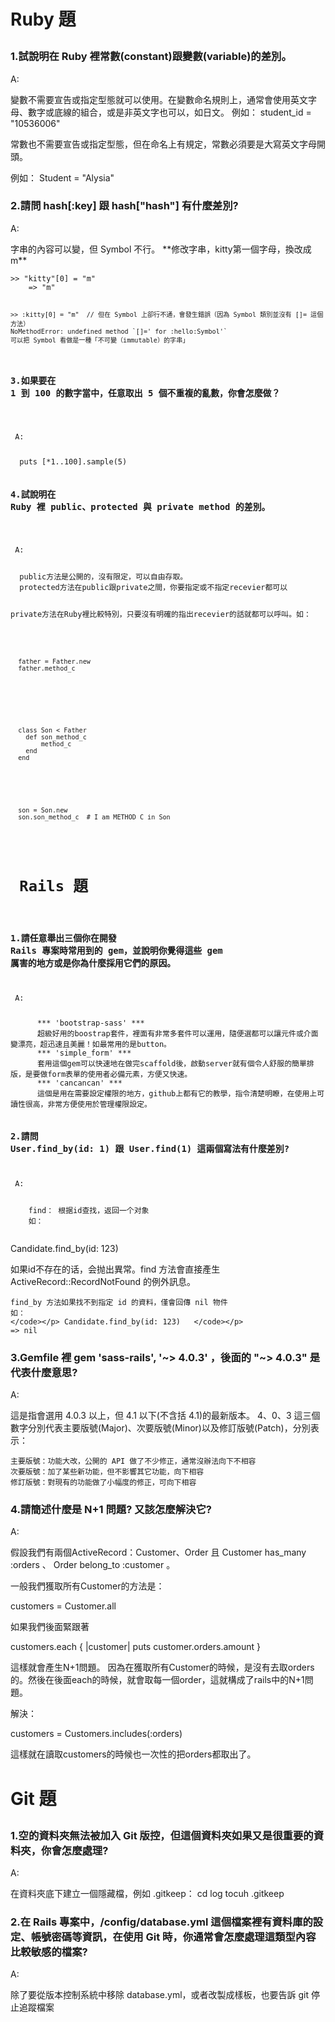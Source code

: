 # <p> Ruby 題</p>
### 1.試說明在 Ruby 裡常數(constant)跟變數(variable)的差別。
 <p> A:</p>
  變數不需要宣告或指定型態就可以使用。在變數命名規則上，通常會使用英文字母、數字或底線的組合，或是非英文字也可以，如日文。
  例如：
  student_id = "10536006"

   <p> 常數也不需要宣告或指定型態，但在命名上有規定，常數必須要是大寫英文字母開頭。</p>
  例如：
  Student = "Alysia"


### 2.請問 hash[:key] 跟 hash["hash"] 有什麼差別?
 <p> A:</p>
字串的內容可以變，但 Symbol 不行。
    **修改字串，kitty第一個字母，換改成 m**
    <p><code>>> "kitty"[0] = "m"    
    => "m"
    
    >> :kitty[0] = "m"  // 但在 Symbol 上卻行不通，會發生錯誤（因為 Symbol 類別並沒有 []= 這個方法）
    NoMethodError: undefined method `[]=' for :hello:Symbol'`
    可以把 Symbol 看做是一種「不可變（immutable）的字串」

### 3.如果要在 1 到 100 的數字當中，任意取出 5 個不重複的亂數，你會怎麼做？
 <p> A:</p>
  puts [*1..100].sample(5)

### 4.試說明在 Ruby 裡 public、protected 與 private method 的差別。
 <p> A: </p>
  public方法是公開的，沒有限定，可以自由存取。
  protected方法在public跟private之間，你要指定或不指定recevier都可以
  
  private方法在Ruby裡比較特別，只要沒有明確的指出recevier的話就都可以呼叫。如：
  
  <p><code>
  father = Father.new
  father.method_c
  </code></p>
  
  <p><code>
  class Son < Father
    def son_method_c
        method_c
    end
  end
  </code></p>
  <p><code>
  son = Son.new
  son.son_method_c  # I am METHOD C in Son
  </code></p>
  
  
 # <p> Rails 題</p> 
 
### 1.請任意舉出三個你在開發 Rails 專案時常用到的 gem，並說明你覺得這些 gem 厲害的地方或是你為什麼採用它們的原因。
<p> A:</p>
      *** 'bootstrap-sass' ***
      超級好用的boostrap套件，裡面有非常多套件可以運用，隨便選都可以讓元件或介面變漂亮，超迅速且美麗！如最常用的是button。
      *** 'simple_form' ***
      套用這個gem可以快速地在做完scaffold後，啟動server就有個令人舒服的簡單排版，是要做form表單的使用者必備元素，方便又快速。
      *** 'cancancan' ***
      這個是用在需要設定權限的地方，github上都有它的教學，指令清楚明瞭，在使用上可讀性很高，非常方便使用於管理權限設定。
      

### 2.請問 User.find_by(id: 1) 跟 User.find(1) 這兩個寫法有什麼差別?
<p> A:</p>
    find： 根据id查找，返回一个对象
    如：
    </code></p> Candidate.find_by(id: 123)   </code></p>
    如果id不存在的话，会抛出異常。find 方法會直接產生 ActiveRecord::RecordNotFound 的例外訊息。

    find_by 方法如果找不到指定 id 的資料，僅會回傳 nil 物件
    如：
    </code></p> Candidate.find_by(id: 123)   </code></p>
    => nil
    
### 3.Gemfile 裡 gem 'sass-rails', '~> 4.0.3' ，後面的 "~> 4.0.3" 是代表什麼意思?
<p> A:</p>
    這是指會選用 4.0.3 以上，但 4.1 以下(不含括 4.1)的最新版本。
    4、0、3 這三個數字分別代表主要版號(Major)、次要版號(Minor)以及修訂版號(Patch)，分別表示：

    主要版號：功能大改，公開的 API 做了不少修正，通常沒辦法向下不相容
    次要版號：加了某些新功能，但不影響其它功能，向下相容
    修訂版號：對現有的功能做了小幅度的修正，可向下相容
    
### 4.請簡述什麼是 N+1 問題? 又該怎麼解決它?
<p> A:</p>
    假設我們有兩個ActiveRecord：Customer、Order 且 Customer has_many :orders 、 Order belong_to :customer 。

一般我們獲取所有Customer的方法是：
</code></p> customers = Customer.all  </code></p>
如果我們後面緊跟著
</code></p> customers.each { |customer| puts customer.orders.amount }  </code></p>
這樣就會產生N+1問題。
因為在獲取所有Customer的時候，是沒有去取orders的。然後在後面each的時候，就會取每一個order，這就構成了rails中的N+1問題。

解決：
</code></p> customers = Customers.includes(:orders)  </code></p>
這樣就在讀取customers的時候也一次性的把orders都取出了。


  # <p> Git 題</p> 
### 1.空的資料夾無法被加入 Git 版控，但這個資料夾如果又是很重要的資料夾，你會怎麼處理?
<p> A:</p>
    在資料夾底下建立一個隱藏檔，例如 .gitkeep：
    cd log
    tocuh .gitkeep
    
### 2.在 Rails 專案中，/config/database.yml 這個檔案裡有資料庫的設定、帳號密碼等資訊，在使用 Git 時，你通常會怎麼處理這類型內容比較敏感的檔案?
<p> A:</p>
  除了要從版本控制系統中移除 database.yml，或者改製成樣板，也要告訴 git 停止追蹤檔案